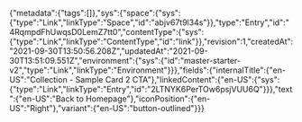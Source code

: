 {"metadata":{"tags":[]},"sys":{"space":{"sys":{"type":"Link","linkType":"Space","id":"abjv67t9l34s"}},"type":"Entry","id":"4RqmpdFhUwqsD0LemZ7tt0","contentType":{"sys":{"type":"Link","linkType":"ContentType","id":"link"}},"revision":1,"createdAt":"2021-09-30T13:50:56.208Z","updatedAt":"2021-09-30T13:51:09.551Z","environment":{"sys":{"id":"master-starter-v2","type":"Link","linkType":"Environment"}}},"fields":{"internalTitle":{"en-US":"Collection - Sample Card 2 CTA"},"linkedContent":{"en-US":{"sys":{"type":"Link","linkType":"Entry","id":"2LTNYK6PerTOw6psjVUU6Q"}}},"text":{"en-US":"Back to Homepage"},"iconPosition":{"en-US":"Right"},"variant":{"en-US":"button-outlined"}}}